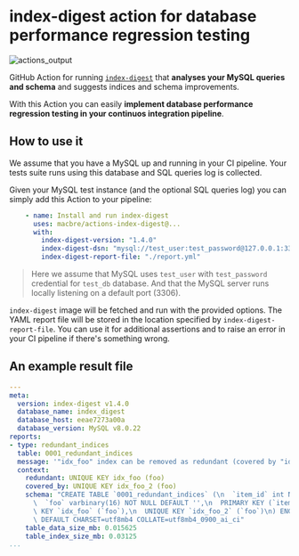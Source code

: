 # index-digest action for database performance regression testing

![actions_output](https://user-images.githubusercontent.com/1929317/107210174-12a2ba80-6a04-11eb-9958-f127521a03d8.png)

GitHub Action for running [`index-digest`](https://github.com/macbre/index-digest) that **analyses your MySQL queries and schema** and suggests indices and schema improvements.

With this Action you can easily **implement database performance regression testing in your continuos integration pipeline**.

## How to use it

We assume that you have a MySQL up and running in your CI pipeline. Your tests suite runs using this database and SQL queries log is collected.

Given your MySQL test instance (and the optional SQL queries log) you can simply add this Action to your pipeline:

```yaml
    - name: Install and run index-digest
      uses: macbre/actions-index-digest@...
      with:
        index-digest-version: "1.4.0"
        index-digest-dsn: "mysql://test_user:test_password@127.0.0.1:3306/test_db"
        index-digest-report-file: "./report.yml"
```

> Here we assume that MySQL uses `test_user` with `test_password` credential for `test_db` database. And that the MySQL server runs locally listening on a default port (3306).

`index-digest` image will be fetched and run with the provided options. The YAML report file will be stored in the location specified by `index-digest-report-file`. You can use it for additional assertions and to raise an error in your CI pipeline if there's something wrong.

## An example result file

```yaml
---
meta:
  version: index-digest v1.4.0
  database_name: index_digest
  database_host: eeae7273a00a
  database_version: MySQL v8.0.22
reports:
- type: redundant_indices
  table: 0001_redundant_indices
  message: '"idx_foo" index can be removed as redundant (covered by "idx_foo_2")'
  context:
    redundant: UNIQUE KEY idx_foo (foo)
    covered_by: UNIQUE KEY idx_foo_2 (foo)
    schema: "CREATE TABLE `0001_redundant_indices` (\n  `item_id` int NOT NULL AUTO_INCREMENT,\n\
      \  `foo` varbinary(16) NOT NULL DEFAULT '',\n  PRIMARY KEY (`item_id`),\n  UNIQUE\
      \ KEY `idx_foo` (`foo`),\n  UNIQUE KEY `idx_foo_2` (`foo`)\n) ENGINE=InnoDB\
      \ DEFAULT CHARSET=utf8mb4 COLLATE=utf8mb4_0900_ai_ci"
    table_data_size_mb: 0.015625
    table_index_size_mb: 0.03125
...
```
